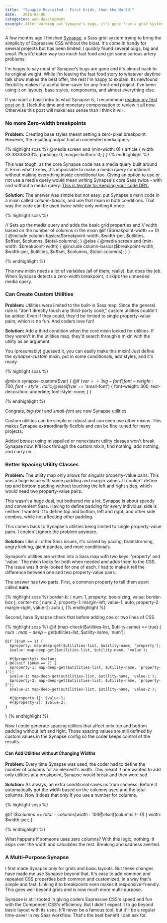```yaml
---
title:  "Synapse Revisited - First Grids, then the World!"
date:   2016-05-06
categories: web-development
excerpt: After working out Synapse's bugs, it's gone from a grid system to a flexible, multi-purpose time-saver.
---
```


A few months ago I finished [Synapse](https://github.com/maxx1128/Synapse-Grid), a Sass grid-system trying to bring the simplicity of Expressive CSS without the bloat. It's come in handy for several projects but has been limited. I quickly found several bugs, big and small. Plus it'd eaten way too much fast food and got some serious artery problems.

I'm happy to say most of Synapse's bugs are gone and it's almost back to its original weight. While I'm leaving the fast food story to whatever daytime talk show makes the best offer, the rest I'm happy to explain. Its newfound flexibility makes it a useful time-saver for any front-end project. I've been using it on layouts, base styles, components, and almost everything else.

If you want a basic intro to what Synapse is, I recommend <a href="{% post_url 2016-1-5-synapse-expressive-component-css %}" target="_blank">reading my first post on it.</a> I lack the time and monetary compensation to review it all now. Otherwise this post will make less sense than I think it will.

### No more Zero-width breakpoints
**Problem:** Creating base styles meant setting a zero-pixel breakpoint. However, the resulting output had an unneeded media query:

{% highlight scss %}
@media screen and (min-width: 0) {
  article {
    width: 33.33333333%;
    padding: 0;
    margin-bottom: 0;
  }
}
{% endhighlight %}

This was tough, as the core Synapse code has a media query built around it. From what I know, it's impossible to make a media query conditional without making everything inside conditional too. Giving an option to use or not use a media query would mean writing Synapse's core Sass twice - with and without a media query. [This is terrible for keeping your code DRY.](http://alistapart.com/article/dry-ing-out-your-sass-mixins)

**Solution:** The answer was simple but not easy: put Synapse's main code in a mixin called *column-basics*, and use that mixin in both conditions. That way the code can be used twice while only writing it once.

{% highlight scss %}

// Sets up the media query and adds the basic grid properties and
// width based on the number of columns in the mixin
@if ($breakpoint-width == 0) {
  @include column-basics($breakpoint-width, $width-per, $utilities, $offset, $columns, $total-columns);
} @else {
  @media screen and (min-width: $breakpoint-width) {
    @include column-basics($breakpoint-width, $width-per, $utilities, $offset, $columns, $total-columns);
  }
}

{% endhighlight %}

This new mixin needs a lot of variables (all of them, really), but does the job. When Synapse detects a zero-width breakpoint, it skips the unneeded media query.

### Can Create Custom Utilities
**Problem:** Utilities were limited to the built-in Sass map. Since the general rule is "don't directly touch any third-party code," custom utilities couldn't be added. Even if they could, they'd be limited to single property-value pairs, which is no fun. And coders love fun!

**Solution:** Add a third condition when the core mixin looked for utilities. If they weren't in the utilities map, they'd search through a mixin with the utility as an argument.

You (presumably) guessed it, you can easily make this mixin! Just define the *synapse-custom* mixin, put in some conditionals, add styles, and it's ready.

{% highlight scss %}

@mixin synapse-custom($var) {
  @if ($var == 'big-font') {
    font-weight: 700;
    font-style: italic;
  } @elseif ($var == 'small-font') {
    font-weight: 300;
    text-decoration: underline;
    font-style: none;
  }
}

{% endhighlight %}

Congrats, *big-font* and *small-font* are now Synapse utilities.

Custom utilities can be simple or robust and can even use other mixins. This makes Synapse extraordinarily flexible and can be fine-tuned for many projects.

Added bonus: using misspelled or nonexistent utility classes won't break Synapse now. It'll look through the custom mixin, find nothing, add nothing, and carry on.

### Better Spacing Utility Classes
**Problem:** The utility map only allows for singular property-value pairs. This was a huge issue with some padding and margin values. It couldn't define top and bottom padding without touching the left and right sides, which would need two property-value pairs.

This wasn't a huge deal, but bothered me a lot. Synapse is about speedy and convenient Sass. Having to define padding for every individual side is neither. I wanted it to define top and bottom, left and right, and other side combos, while not affecting other padding.

This comes back to Synapse's utilities being limited to single property-value pairs. I couldn't ignore the problem anymore.

**Solution:** Like all other Sass issues, it's solved by pacing, brainstorming, angry kicking, giant pandas, and more conditionals.

Synapse's utilities are written into a Sass map with two keys: 'property' and 'value.' The mixin looks for both when needed and adds them to the CSS. The issue was it only looked for one of each. I had to make it tell the difference between one and two property-value pairs.

The answer has two parts. First, a common property to tell them apart called **num.**

{% highlight scss %}
border-b: (
  num: 1,
  property: box-sizing,
  value: border-box
),
center-m: (
  num: 2,
  property-1: margin-left,
  value-1: auto,
  property-2: margin-right,
  value-2: auto
),
{% endhighlight %}

Second, have Synapse check that before adding one or two lines of CSS.

{% highlight scss %}
@if (map-check($utilities-list, $utility-name) == true) {
    $num: map-deep-get($utilities-list, $utility-name, 'num');

    @if ($num == 1) {
      $property: map-deep-get($utilities-list, $utility-name, 'property');
      $value: map-deep-get($utilities-list, $utility-name, 'value');

      #{$property}: $value;
    } @elseif ($num == 2) {
      $property-1: map-deep-get($utilities-list, $utility-name, 'property-1');
      $value-1: map-deep-get($utilities-list, $utility-name, 'value-1');
      $property-2: map-deep-get($utilities-list, $utility-name, 'property-2');
      $value-2: map-deep-get($utilities-list, $utility-name, 'value-2');

      #{$property-1}: $value-1;
      #{$property-2}: $value-2;
    }
}
{% endhighlight %}

Now I could generate spacing utilities that affect only top and bottom padding without left and right. Those spacing values are still defined by custom values in the Synapse config so the coder keeps control of the results.

#### Can Add Utilities without Changing Widths
**Problem:** Every time Synapse was used, the coder had to define the number of columns for an element's width. This meant if one wanted to add only utilities at a breakpoint, Synapse would break and they were sad.

**Solution:** As always, an extra conditional saves us from sadness. Before it automatically got the width based on the columns used and the total columns. Now it does that only if you use a number for columns.

{% highlight scss %}

@if ($columns == $total-columns) {
  width: 100%;
} @elseif ($columns != 0) {
  width: $width-per;
}

{% endhighlight %}

What happens if someone uses zero columns? With this logic, nothing. It skips over the width and calculates the rest. Breaking and sadness averted.

### A Multi-Purpose Synapse

I first made Synapse only for grids and basic layouts. But these changes have made me use Synapse beyond that. It's easy to add common and repeated CSS properties both common and customized, in a way that's simple and fast. Linking it to breakpoints even makes it responsive-friendly. This goes well beyond grids and is now much more multi-purpose.

Synapse is still rooted in giving coders Expressive CSS's speed and fun with the Component CSS's efficiency. But I didn't expect it to go beyond basic layout with its uses. It'll never be a famous tool, but it'll be a regular time-saver in my Sass workflow. That's the best benefit I can ask for.